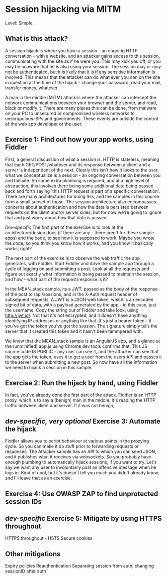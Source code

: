 Session hijacking via MITM
=====

Level: Simple.

What is this attack?
-----

A session hijack is where you have a session - an ongoing HTTP conversation - with a website, and an attacker gains access to this session, communicating with the site as if he were you. This may kick you off, or you may be unaware that he is also using your session. The session may or may not be authenticated, but it is likely that it is if any sensitive information is involved. This means that the attacker can do what ever you can on the site in question at the time of the hijack - change your password, read your mail, transfer money, whatever.

A man in the middle (MITM) attack is where the attacker can intercept the network communications between your browser and the server, and read, block or modify it. There are many places this can be done, from malware on your PC to unsecured or compromised wireless networks to unscrupulous ISPs and governments. These events are outside the control of the web app developer or the user.


Exercise 1: Find out how your app works, using Fiddler
-----

First, a general discussion of what a session is. HTTP is stateless, meaning that each GET/POST/whatever and its response between a client and a server is independent of the next. Clearly this isn't how it looks to the user, what we conceptualize is a session - an ongoing conversation between you and the site. So some extra plumbing is required, and at a high level of abstraction, this involves there being some additional data being passed back and forth saying 'this HTTP request is part of a specific conversation'. There are many architectures for doing this, and the samples in this course form a small subset of those. The session architecture also encompasses concerns about authentication and how the data is persisted between requests on the client and/or server sides, but for now we're going to ignore that and just worry about how that data is passed.

*Dev-specific*
The first part of the exercise is to look at the architecture/design docs (if there are any - there aren't for these sample apps) and the code, to see how it is supposed to work. Maybe you wrote the code, so you think you know how it works, and you know it basically works, right?

The next part of the exercise is to observe the web traffic the app generates, with Fiddler. Start Fiddler and drive the sample app through a cycle of logging on and submitting a post. Look at all the requests and figure out exactly what information is being passed to maintain the session, and how - what part of the request/response is it? 

In the MEAN_stack sample, its a JWT, passed as the body of the response of the post to /api/sessions, and in the X-Auth request header of subsequent requests. A JWT is a JSON web token, which is an encoded signed bit of data, with a payload generated by the app - in this case, just the username. Copy the string out of Fiddler and take look, using http://jwt.io/. Not that it's not encrypted, and it doesn't have anything identifying IP addresses or anything like that. It's just a bearer token - if you've got the token you've got the session. The signature simply tells the server that it created this token and it hasn't been tammpered with. 

We know that the MEAN_stack sample is an AngularJS app, and a glance at the (unminified) app.js using Chrome dev tools confirms that. This JS source code IS PUBLIC - any user can see it, and the attacker can see that the app gets the token, uses it to get a user from the users API and passes it to the server when submitting a new post. So now have all the information we need to  hijack a session in this sample.


Exercise 2: Run the hijack by hand, using Fiddler
-----

In fact, you've already done the first part of the attack. Fiddler is an HTTP proxy, which is to say a (benign) man in the middle. It's reading the HTTP traffic between client and server. If it was not benign, 


*dev-specific, very optional*
Exercise 3: Automate the hijack
-----

Fiddler allows you to script behaviour at various points in the proxying cycle. So you can make it do stuff prior to forwarding requests or responses. The Attacker sample has an API to which you can send JSON, and it publishes what it receives via websockets. So you probably have enough plumbing to automatically hijack sessions, if you want to try. Let's say we want any user to involuntarily post an offensive message when he logs in. Kind of cool, but it's doesn't tell you much you didn't already know, and I'll leave that as an exercise. 


Exercise 4: Use OWASP ZAP to find unprotected session IDs
-----


*dev-specific*
Exercise 5: Mitigate by using HTTPS throughout
-----

HTTPS throughout - HSTS
Secure cookies


Other mitigations
-----
Expiry policies
Reauthentication
Separating session from auth, changing sessionID after auth


